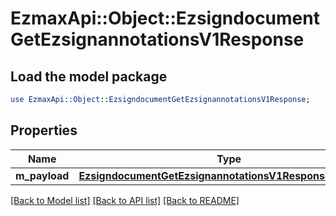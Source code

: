 # EzmaxApi::Object::EzsigndocumentGetEzsignannotationsV1Response

## Load the model package
```perl
use EzmaxApi::Object::EzsigndocumentGetEzsignannotationsV1Response;
```

## Properties
Name | Type | Description | Notes
------------ | ------------- | ------------- | -------------
**m_payload** | [**EzsigndocumentGetEzsignannotationsV1ResponseMPayload**](EzsigndocumentGetEzsignannotationsV1ResponseMPayload.md) |  | 

[[Back to Model list]](../README.md#documentation-for-models) [[Back to API list]](../README.md#documentation-for-api-endpoints) [[Back to README]](../README.md)


